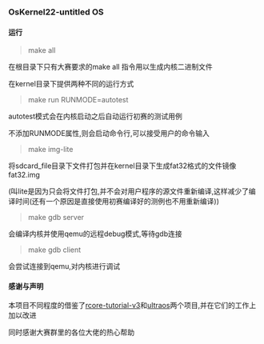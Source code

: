 ### OsKernel22-untitled OS

#### 运行

> make all

在根目录下只有大赛要求的make all 指令用以生成内核二进制文件

在kernel目录下提供两种不同的运行方式

> make run RUNMODE=autotest

autotest模式会在内核启动之后自动运行初赛的测试用例

不添加RUNMODE属性,则会启动命令行,可以接受用户的命令输入

> make img-lite

将sdcard_file目录下文件打包并在kernel目录下生成fat32格式的文件镜像fat32.img

(叫lite是因为只会将文件打包,并不会对用户程序的源文件重新编译,这样减少了编译时间(还有一个原因是直接使用初赛编译好的测例也不用重新编译))

> make gdb server

会编译内核并使用qemu的远程debug模式,等待gdb连接

> make gdb client

会尝试连接到qemu,对内核进行调试

#### 感谢与声明

本项目不同程度的借鉴了[rcore-tutorial-v3](https://github.com/rcore-os/rCore-Tutorial-v3)和[ultraos](https://gitlab.eduxiji.net/ultrateam/ultraos)两个项目,并在它们的工作上加以改进

同时感谢大赛群里的各位大佬的热心帮助